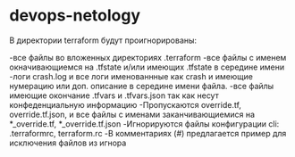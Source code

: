 # devops-netology

В директории terraform будут проигнорированы:

-все файлы во вложенных директориях .terraform
-все файлы с именем окначивающиемся на .tfstate и/или имеющих .tfstate в середине имени
-логи crash.log и все логи именованнные как crash и имеющие нумерацию или доп. описание в середине имени файла.
-все файлы имеющие окончание .tfvars и .tfvars.json так как несут конфеденциальную информацию
-Пропускаются override.tf, override.tf.json, и все файлы с именами заканчивающиемися на *_override.tf, *_override.tf.json
-Игнорируются файлы конфигурации cli: .terraformrc, terraform.rc
-В комментариях (#) предлагается пример для исключения файлов из игнора